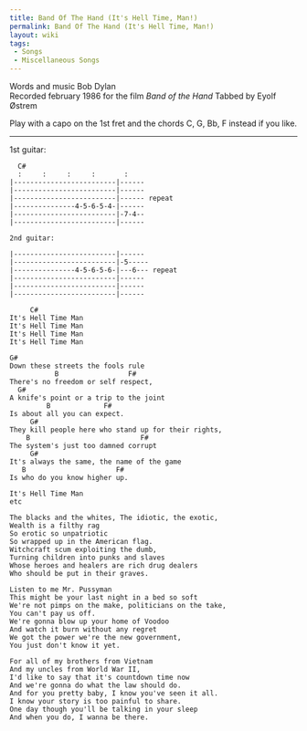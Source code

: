 ```yaml
---
title: Band Of The Hand (It's Hell Time, Man!)
permalink: Band Of The Hand (It's Hell Time, Man!)
layout: wiki
tags:
 - Songs
 - Miscellaneous Songs
---
```


Words and music Bob Dylan  
Recorded february 1986 for the film *Band of the Hand* Tabbed by Eyolf
Østrem

Play with a capo on the 1st fret and the chords C, G, Bb, F instead if
you like.

* * * * *

1st guitar:

      C#
      :     :     :     :       :
    |-------------------------|------
    |-------------------------|------
    |-------------------------|------ repeat
    |---------------4-5-6-5-4-|------
    |-------------------------|-7-4--
    |-------------------------|------

    2nd guitar:

    |-------------------------|------
    |-------------------------|-5-----
    |---------------4-5-6-5-6-|---6--- repeat
    |-------------------------|------
    |-------------------------|------
    |-------------------------|------

         C#
    It's Hell Time Man
    It's Hell Time Man
    It's Hell Time Man
    It's Hell Time Man

    G#
    Down these streets the fools rule
               B                 F#
    There's no freedom or self respect,
      G#
    A knife's point or a trip to the joint
             B             F#
    Is about all you can expect.
         G#
    They kill people here who stand up for their rights,
        B                           F#
    The system's just too damned corrupt
         G#
    It's always the same, the name of the game
       B                      F#
    Is who do you know higher up.

    It's Hell Time Man
    etc

    The blacks and the whites, The idiotic, the exotic,
    Wealth is a filthy rag
    So erotic so unpatriotic
    So wrapped up in the American flag.
    Witchcraft scum exploiting the dumb,
    Turning children into punks and slaves
    Whose heroes and healers are rich drug dealers
    Who should be put in their graves.

    Listen to me Mr. Pussyman
    This might be your last night in a bed so soft
    We're not pimps on the make, politicians on the take,
    You can't pay us off.
    We're gonna blow up your home of Voodoo
    And watch it burn without any regret
    We got the power we're the new government,
    You just don't know it yet.

    For all of my brothers from Vietnam
    And my uncles from World War II,
    I'd like to say that it's countdown time now
    And we're gonna do what the law should do.
    And for you pretty baby, I know you've seen it all.
    I know your story is too painful to share.
    One day though you'll be talking in your sleep
    And when you do, I wanna be there.
